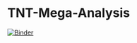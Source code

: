 # TNT-Mega-Analysis

[![Binder](https://mybinder.org/badge_logo.svg)](https://mybinder.org/v2/gh/dcdace/TNT-Mega-Analysis/master)